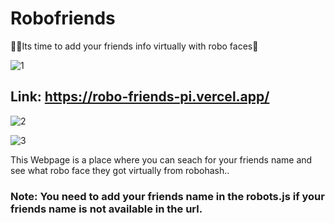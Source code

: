 # Robofriends

✌🏻Its time to add your friends info virtually with robo faces🤖

![1](https://user-images.githubusercontent.com/64945040/230760099-222bf22f-9d98-40d6-bd8c-e8552e16d91b.png)


## Link: https://robo-friends-pi.vercel.app/ 

![2](https://user-images.githubusercontent.com/64945040/230760111-1faf9702-842e-45f0-b255-3a3061f34626.png)

![3](https://user-images.githubusercontent.com/64945040/230760117-efe547e2-2090-4dbd-b6b9-961617f80d91.png)

This Webpage is a place where you can seach for your friends name and see what robo face they got virtually from robohash.. 

### Note: You need to add your friends name in the robots.js if your friends name is not available in the url. 
